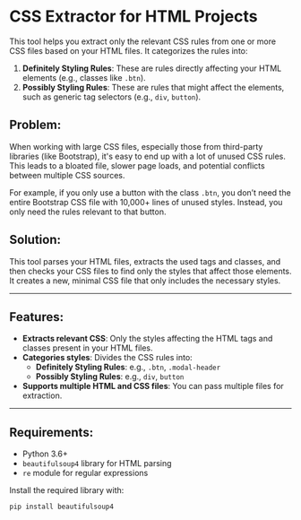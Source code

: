 # CSS Extractor for HTML Projects

This tool helps you extract only the relevant CSS rules from one or more CSS files based on your HTML files. It
categorizes the rules into:

1. **Definitely Styling Rules**: These are rules directly affecting your HTML elements (e.g., classes like `.btn`).
2. **Possibly Styling Rules**: These are rules that might affect the elements, such as generic tag selectors (e.g.,
   `div`, `button`).

## Problem:

When working with large CSS files, especially those from third-party libraries (like Bootstrap), it's easy to end up
with a lot of unused CSS rules. This leads to a bloated file, slower page loads, and potential conflicts between
multiple CSS sources.

For example, if you only use a button with the class `.btn`, you don’t need the entire Bootstrap CSS file with 10,000+
lines of unused styles. Instead, you only need the rules relevant to that button.

## Solution:

This tool parses your HTML files, extracts the used tags and classes, and then checks your CSS files to find only the
styles that affect those elements. It creates a new, minimal CSS file that only includes the necessary styles.

---

## Features:

- **Extracts relevant CSS**: Only the styles affecting the HTML tags and classes present in your HTML files.
- **Categories styles**: Divides the CSS rules into:
    - **Definitely Styling Rules**: e.g., `.btn`, `.modal-header`
    - **Possibly Styling Rules**: e.g., `div`, `button`
- **Supports multiple HTML and CSS files**: You can pass multiple files for extraction.

---

## Requirements:

- Python 3.6+
- `beautifulsoup4` library for HTML parsing
- `re` module for regular expressions

Install the required library with:

```bash
pip install beautifulsoup4
